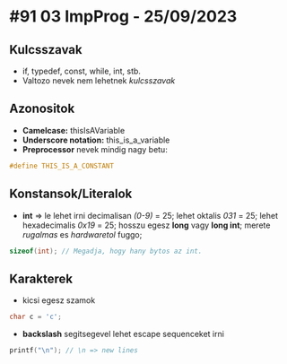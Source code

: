 # #91 03 ImpProg - 25/09/2023

## Kulcsszavak
- if, typedef, const, while, int, stb.
- Valtozo nevek nem lehetnek *kulcsszavak*

## Azonositok
- **Camelcase:** thisIsAVariable
- **Underscore notation:** this_is_a_variable
- **Preprocessor** nevek mindig nagy betu:
``` C
#define THIS_IS_A_CONSTANT
```

## Konstansok/Literalok
- **int** =>
le lehet irni decimalisan *(0-9)* = 25; 
lehet oktalis *031* = 25;
lehet hexadecimalis *0x19* = 25;
hosszu egesz **long** vagy **long int**;
merete *rugalmas* es *hardwaretol* fuggo;
``` C
sizeof(int); // Megadja, hogy hany bytos az int.
```
## Karakterek
- kicsi egesz szamok
``` C
char c = 'c';
```
- **backslash** segitsegevel lehet escape sequenceket irni
``` C
printf("\n"); // \n => new lines
```